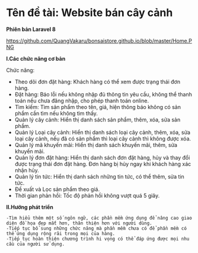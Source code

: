 # Tên đề tài: Website bán cây cảnh

**Phiên bản Laravel 8**

https://github.com/QuangVakaru/bonsaistore.github.io/blob/master/Home.PNG


**I.Các chức năng cơ bản**

Chức năng:

- Theo dõi đơn đặt hàng: Khách hàng có thể xem được trạng thái đơn hàng.
- Đặt hàng: Báo lỗi nếu không nhập đủ thông tin yêu cầu, không thể thanh toán nếu chưa đăng nhập, cho phép thanh toán online.                                              
- Tìm kiếm: Tìm sản phẩm theo tên, giá, hiện thông báo không có sản phẩm cần tìm nếu không tìm thấy.
- Quản lý cây cảnh: Hiển thị danh sách sản phẩm, thêm, xóa, sửa sản phẩm.
- Quản lý Loại cây cảnh: Hiển thị danh sách loại cây cảnh, thêm, xóa, sửa loại cây cảnh, nếu đã có sản phẩm thì loại cây cảnh thì không được xóa.
- Quản lý mã khuyến mãi: Hiển thị danh sách khuyến mãi, thêm, sửa khuyến mãi.
- Quản lý đơn đặt hàng: Hiển thị danh sách đơn đặt hàng, hủy và thay đổi được trạng thái đơn đặt hàng. Đơn hàng bị hủy ngay khi khách hàng xác nhận hủy.
- Quản lý tin tức: Hiển thị danh sách những tin tức, có thể thêm, sửa tin tức.
- Đề xuất và Lọc sản phẩm theo giá.
- Thời gian phản hồi: Tốc độ phản hồi không vượt quá 5 giây.

**II.Hướng phát triển**

    -Tìm hiểu thêm một số ngôn ngữ, các phần mềm ứng dụng để nâng cao giao diện đồ họa đẹp mắt hơn, thân thiện hơn với người dùng.
    -Tiếp tục bổ sung những chức năng mà phần mềm chưa có để phần mềm có thể ứng dụng rộng rãi trong mọi của hàng.
    -Tiếp tục hoàn thiện chương trình hi vọng có thể đáp ứng được mọi nhu cầu của người sử dụng.

